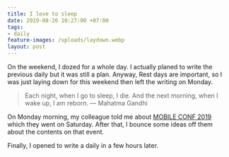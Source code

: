 ```yaml
---
title: I love to sleep
date: 2019-08-26 10:27:00 +07:00
tags:
- daily
feature-images: /uploads/laydown.webp
layout: post
---
```


On the weekend, I dozed for a whole day. I actually planed to write the previous daily but it was still a plan. Anyway, Rest days are important, so I was just laying down for this weekend then left the writing on Monday.

> Each night, when I go to sleep, I die. And the next morning, when I wake up, I am reborn. ― Mahatma Gandhi

On Monday morning, my colleague told me about [MOBILE CONF 2019](https://mobileconfth.com/) which they went on Saturday. After that, I bounce some ideas off them about the contents on that event.

Finally, I opened to write a daily in a few hours later.